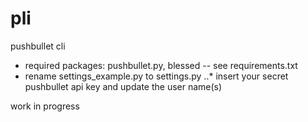 # pli
pushbullet cli


* required packages: pushbullet.py, blessed -- see requirements.txt
* rename settings_example.py to settings.py 
..* insert your secret pushbullet api key and update the user name(s)

work in progress

